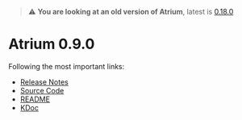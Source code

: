 > :warning: **You are looking at an old version of Atrium**, latest is [0.18.0](../0.18.0)

# Atrium 0.9.0

Following the most important links:
- [Release Notes](https://github.com/robstoll/atrium/releases/tag/v0.9.0)
- [Source Code](https://github.com/robstoll/atrium/tree/v0.9.0)
- [README](https://github.com/robstoll/atrium/blob/v0.9.0/README.md)
- [KDoc](doc)